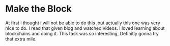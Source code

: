 # Make the Block
At first i thought i will not be able to do this ,but actually this one was very nice to do.
I read that given blog and watched videos.
I loved learning about blockchains and doing it.
This task was so interesting, Definitly gonna try that extra mile.
